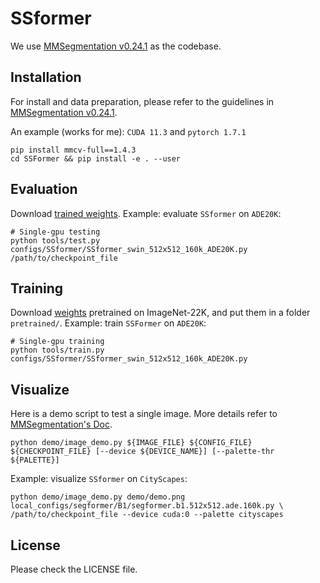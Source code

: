 # SSformer



We use [MMSegmentation v0.24.1](https://github.com/open-mmlab/mmsegmentation/tree/v0.24.1) as the codebase.

## Installation

For install and data preparation, please refer to the guidelines in [MMSegmentation v0.24.1](https://github.com/open-mmlab/mmsegmentation/tree/v0.24.1).

An example (works for me): ```CUDA 11.3``` and  ```pytorch 1.7.1``` 
```
pip install mmcv-full==1.4.3
cd SSFormer && pip install -e . --user
```
## Evaluation
Download [trained weights]().
Example: evaluate ```SSformer``` on ```ADE20K```:
```
# Single-gpu testing
python tools/test.py configs/SSformer/SSformer_swin_512x512_160k_ADE20K.py /path/to/checkpoint_file
```
## Training
Download [weights]() pretrained on ImageNet-22K, and put them in a folder ```pretrained/```.
Example: train ```SSFormer``` on ```ADE20K```:
```
# Single-gpu training
python tools/train.py configs/SSformer/SSformer_swin_512x512_160k_ADE20K.py
```
## Visualize
Here is a demo script to test a single image. More details refer to [MMSegmentation's Doc](https://mmsegmentation.readthedocs.io/en/latest/get_started.html).
```shell
python demo/image_demo.py ${IMAGE_FILE} ${CONFIG_FILE} ${CHECKPOINT_FILE} [--device ${DEVICE_NAME}] [--palette-thr ${PALETTE}]
```

Example: visualize ```SSformer``` on ```CityScapes```: 

```shell
python demo/image_demo.py demo/demo.png local_configs/segformer/B1/segformer.b1.512x512.ade.160k.py \
/path/to/checkpoint_file --device cuda:0 --palette cityscapes
```





## License
Please check the LICENSE file. 